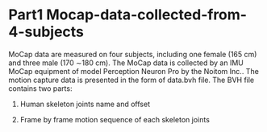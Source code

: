 # Part1 Mocap-data-collected-from-4-subjects

MoCap data are measured on four subjects, including one female (165 cm) and three male (170 ∼180 cm). 
The MoCap data is collected by an IMU MoCap equipment of model Perception Neuron Pro by the Noitom Inc..
The motion capture data is presented in the form of data.bvh file.
The BVH file contains two parts:

1) Human skeleton joints name and offset

2) Frame by frame motion sequence of each skeleton joints


